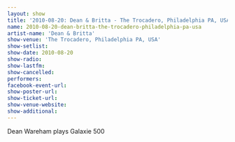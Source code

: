 ```yaml
---
layout: show
title: '2010-08-20: Dean & Britta - The Trocadero, Philadelphia PA, USA'
name: 2010-08-20-dean-britta-the-trocadero-philadelphia-pa-usa
artist-name: 'Dean & Britta'
show-venue: 'The Trocadero, Philadelphia PA, USA'
show-setlist: 
show-date: 2010-08-20
show-radio: 
show-lastfm: 
show-cancelled: 
performers: 
facebook-event-url: 
show-poster-url: 
show-ticket-url: 
show-venue-website: 
show-additional: 
---
```


Dean Wareham plays Galaxie 500